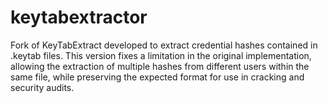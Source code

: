 # keytabextractor
Fork of KeyTabExtract developed to extract credential hashes contained in .keytab files. This version fixes a limitation in the original implementation, allowing the extraction of multiple hashes from different users within the same file, while preserving the expected format for use in cracking and security audits.
